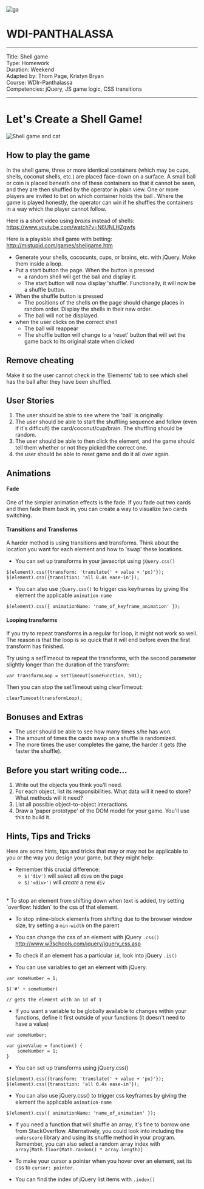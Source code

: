 ![ga](http://mobbook.generalassemb.ly/ga_cog.png)

# WDI-PANTHALASSA

---
Title: Shell game<br>
Type: Homework<br>
Duration: Weekend <br>
Adapted by: Thom Page, Kristyn Bryan <br>
Course: WDIr-Panthalassa<br>
Competencies: jQuery, JS game logic, CSS transitions<br>

---



# Let's Create a Shell Game!

![Shell game and cat](https://encrypted-tbn3.gstatic.com/images?q=tbn:ANd9GcS2L-3nfFsTsQtoeeN4XGFheORdbLpmAH6eU3lbpeYSK9AR1EGn)

## How to play the game
In the shell game, three or more identical containers (which may be cups, shells, coconut shells, etc.) are placed face-down on a surface. 
A small ball or coin is placed beneath one of these containers so that it cannot be seen, and they are then shuffled by the operator in plain view. 
One or more players are invited to bet on which container holds the ball . 
Where the game is played honestly, the operator can win if he shuffles the containers in a way which the player cannot follow.

Here is a short video using _brains_ instead of shells: https://www.youtube.com/watch?v=N6UNLHZgwfs

Here is a playable shell game with betting: http://mistupid.com/games/shellgame.htm



* Generate your shells, cococunts, cups, or brains, etc. with jQuery. Make them inside a loop.
* Put a start button the page. When the button is pressed
	* a random shell will get the ball and display it.
	* The start button will now display 'shuffle'. Functionally, it will now be a shuffle button.
* When the shuffle button is pressed
	* The positions of the shells on the page should change places in random order. Display the shells in their new order.
	* The ball will not be displayed.
* when the user clicks on the correct shell
	* The ball will reappear
	* The shuffle button will change to a 'reset' button that will set the game back to its original state when clicked


	
## Remove cheating
Make it so the user cannot check in the 'Elements' tab to see which shell has the ball after they have been shuffled.



## User Stories

1. The user should be able to see where the 'ball' is originally.
2. The user should be able to start the shuffling sequence and follow (even if it's difficult) the card/coconut/cup/brain. The shuffling should be random.
3. The user should be able to then click the element, and the game should tell them whether or not they picked the correct one.
4. the user should be able to reset game and do it all over again. 

## Animations

#### Fade
One of the simpler animation effects is the fade. If you fade out two cards and then fade them back in, you can create a way to visualize two cards switching. 

#### Transitions and Transforms
A harder method is using transitions and transforms. Think about the location you want for each element and how to 'swap' these locations. 

* You can set up transforms in your javascript using `jQuery.css()`

```
$(element).css({transform: 'translate(' + value + 'px)'});
$(element).css({transition: 'all 0.4s ease-in'});
```

* You can also use `jQuery.css()` to trigger css keyframes by giving the element the applicable `animation-name`

```
$(element).css({ animationName: 'name_of_keyframe_animation' });
```

#### Looping transforms
If you try to repeat transforms in a regular for loop, it might not work so well. The reason is that the loop is so quick that it will end before even the first transform has finished.

Try using a setTimeout to repeat the transforms, with the second parameter slightly longer than the duration of the transform:

```
var transformLoop = setTimeout(someFunction, 501);
```

Then you can stop the setTimeout using clearTimeout:

```
clearTimeout(transformLoop);
```




## Bonuses and Extras

- The user should be able to see how many times s/he has won.
- The amount of times the cards swap on a shuffle is randomized.
- The more times the user completes the game, the harder it gets (the faster the shuffle).

## Before you start writing code...

1. Write out the objects you think you'll need.
2. For each object, list its responsibilities.  What data will it need to store?  What methods will it need?
3. List all possible object-to-object interactions.
4. Draw a 'paper prototype' of the DOM model for your game.  You'll use this to build it.

## Hints, Tips and Tricks

Here are some hints, tips and tricks that may or may not be applicable to you or the way you design your game, but they might help:

* Remember this crucial difference:
	* `$('div')` will _select_ all `div`s on the page
	* `$('<div>')` will _create_ a new `div`  
<br>
* To stop an element from shifting down when text is added, try setting `overflow: hidden` to the css of that element.

* To stop inline-block elements from shifting due to the browser window size, try setting a `min-width` on the parent

* You can change the css of an element with jQuery `.css()`
http://www.w3schools.com/jquery/jquery_css.asp

* To check if an element has a particular `id`, look into jQuery `.is()`

* You can use variables to get an element with jQuery.

```
var someNumber = 1;

$('#' + someNumber)

// gets the element with an id of 1
```


* If you want a variable to be globally available to changes within your functions, define it first outside of your functions (it doesn't need to have a value)

```
var someNumber;

var giveValue = function() {
	someNumber = 1;	
}
```

* You can set up transforms using jQuery.css()

```
$(element).css({transform: 'translate(' + value + 'px)'});
$(element).css({transition: 'all 0.4s ease-in'});
```

* You can also use jQuery.css() to trigger css keyframes by giving the element the applicable `animation-name`

```
$(element).css({ animationName: 'name_of_animation' });
```

* If you need a function that will shuffle an array, it's fine to borrow one from StackOverflow. Alternatively, you could look into including the `underscore` library and using its shuffle method in your program. Remember, you can also select a random array index with `array[Math.floor(Math.random() * array.length)]`

* To make your cursor a pointer when you hover over an element, set its css to `cursor: pointer`.

* You can find the index of jQuery list items with `.index()`